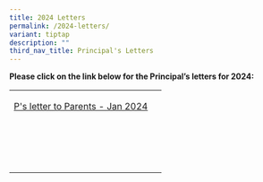 ```yaml
---
title: 2024 Letters
permalink: /2024-letters/
variant: tiptap
description: ""
third_nav_title: Principal's Letters
---
```

<p><strong>Please click on the link below for the Principal’s letters for 2024:</strong></p><table><tbody><tr><td rowspan="1" colspan="1"><p><a href="https://drive.google.com/file/d/1wjFsDTV5aeJ9g0o_KgHlZ6_4gVte1EPX/view?usp=sharing" rel="noopener noreferrer nofollow" target="_blank">P's letter to Parents - Jan 2024</a></p></td><td rowspan="1" colspan="1"><p></p></td></tr><tr><td rowspan="1" colspan="1"><p></p></td><td rowspan="1" colspan="1"><p></p></td></tr><tr><td rowspan="1" colspan="1"><p></p></td><td rowspan="1" colspan="1"><p></p></td></tr><tr><td rowspan="1" colspan="1"><p></p></td><td rowspan="1" colspan="1"><p></p></td></tr><tr><td rowspan="1" colspan="1"><p></p></td><td rowspan="1" colspan="1"><p></p></td></tr></tbody></table><p></p>